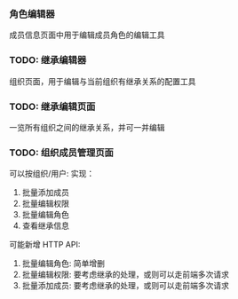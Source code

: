 ### 角色编辑器

成员信息页面中用于编辑成员角色的编辑工具


### TODO: 继承编辑器

组织页面，用于编辑与当前组织有继承关系的配置工具

### TODO: 继承编辑页面

一览所有组织之间的继承关系，并可一并编辑

### TODO: 组织成员管理页面

可以按组织/用户:
实现：

1. 批量添加成员
1. 批量编辑权限
1. 批量编辑角色
1. 查看继承信息


可能新增 HTTP API:
1. 批量编辑角色: 简单增删
1. 批量编辑权限: 要考虑继承的处理，或则可以走前端多次请求
1. 批量添加成员: 要考虑继承的处理，或则可以走前端多次请求
